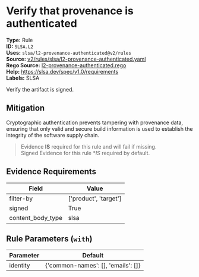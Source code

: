 # Verify that provenance is authenticated  
**Type:** Rule  
**ID:** `SLSA.L2`  
**Uses:** `slsa/l2-provenance-authenticated@v2/rules`  
**Source:** [v2/rules/slsa/l2-provenance-authenticated.yaml](https://github.com/scribe-public/sample-policies/v2/rules/slsa/l2-provenance-authenticated.yaml)  
**Rego Source:** [l2-provenance-authenticated.rego](https://github.com/scribe-public/sample-policies/v2/rules/slsa/l2-provenance-authenticated.rego)  
**Help:** https://slsa.dev/spec/v1.0/requirements  
**Labels:** SLSA  

Verify the artifact is signed.


## Mitigation  
Cryptographic authentication prevents tampering with provenance data, ensuring that only valid and secure build information is used to establish the integrity of the software supply chain.


> Evidence **IS** required for this rule and will fail if missing.  
> Signed Evidence for this rule **IS* required by default.  

## Evidence Requirements  
| Field | Value |
|-------|-------|
| filter-by | ['product', 'target'] |
| signed | True |
| content_body_type | slsa |

## Rule Parameters (`with`)  
| Parameter | Default |
|-----------|---------|
| identity | {'common-names': [], 'emails': []} |
